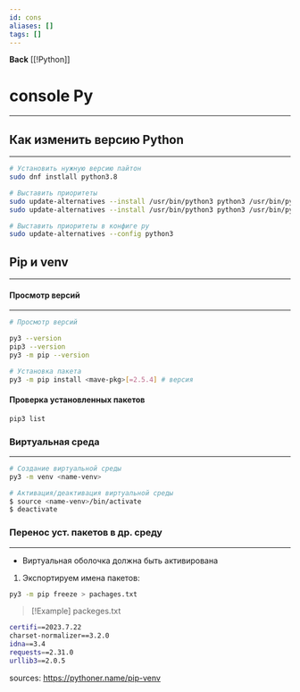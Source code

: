 ```yaml
---
id: cons
aliases: []
tags: []
---
```

**Back**
    [[!Python]]

# console Py
---

## Как изменить версию Python
---
```bash
# Установить нужную версию пайтон
sudo dnf instlall python3.8

# Выставить приоритеты
sudo update-alternatives --install /usr/bin/python3 python3 /usr/bin/python3.8 1
sudo update-alternatives --install /usr/bin/python3 python3 /usr/bin/python3.12 2

# Выставить приоритеты в конфиге py
sudo update-alternatives --config python3
```


## Pip и venv
---
#### Просмотр версий
---
```bash
# Просмотр версий

py3 --version
pip3 --version
py3 -m pip --version

# Установка пакета
py3 -m pip install <mave-pkg>[=2.5.4] # версия
```

#### Проверка установленных пакетов
```bash
pip3 list
```

### Виртуальная среда
---
```bash
# Создание виртуальной среды
py3 -m venv <name-venv>

# Активация/деактивация виртуальной среды
$ source <name-venv>/bin/activate
$ deactivate
```

### Перенос уст. пакетов в др. среду
---
- Виртуальная оболочка должна быть активирована

1) Экспортируем имена пакетов:
```bash
py3 -m pip freeze > pachages.txt
```
>[!Example] packeges.txt
```bash
certifi==2023.7.22
charset-normalizer==3.2.0
idna==3.4
requests==2.31.0
urllib3==2.0.5
```

sources: https://pythoner.name/pip-venv

